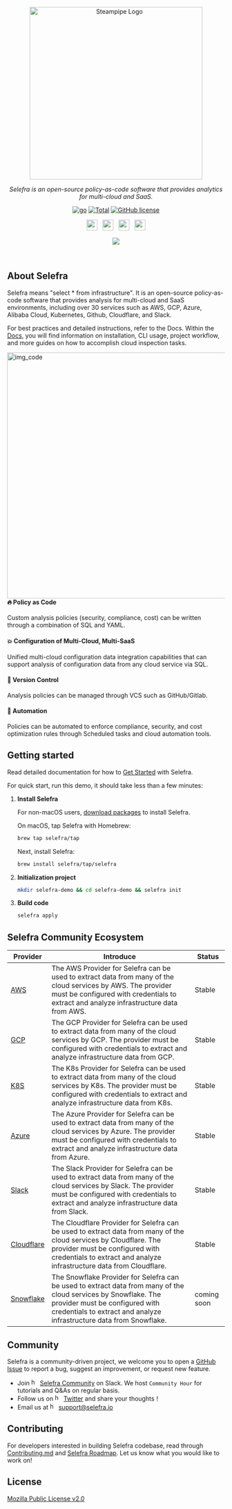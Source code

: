 <!-- Your Title -->
<p align="center">
<a href="https://www.selefra.io/" target="_blank">
<picture><source media="(prefers-color-scheme: dark)" srcset="https://user-images.githubusercontent.com/124020340/225567784-61adb5e7-06ae-402a-9907-69c1e6f1aa9e.png"><source media="(prefers-color-scheme: light)" srcset="https://user-images.githubusercontent.com/124020340/224677116-44ae9c6c-a543-4813-9ef3-c7cbcacd2fbe.png"><img width="400px" alt="Steampipe Logo" src="https://user-images.githubusercontent.com/124020340/224677116-44ae9c6c-a543-4813-9ef3-c7cbcacd2fbe.png"></picture>
<a/>
</p>

<!-- Description -->
  <p align="center">
    <i>Selefra is an open-source policy-as-code software that provides analytics for multi-cloud and SaaS.</i>
  </p>
  
  <!-- Badges -->
<p align="center">   
<a href="https://pkg.go.dev/github.com/selefra/selefra"><img alt="go" src="https://img.shields.io/badge/go-1.19-1E90FF" /></a>
<a href="https://github.com/selefra/selefra"><img alt="Total" src="https://img.shields.io/github/downloads/selefra/selefra/total?logo=github"></a>
<a href="https://github.com/selefra/selefra/blob/master/LICENSE"><img alt="GitHub license" src="https://img.shields.io/github/license/selefra/selefra?style=social"></a>
  </p>
  
  <!-- Badges -->
  <p align="center">
<a href="https://selefra.io/community/join"><img src="https://img.shields.io/badge/-Slack-424549?style=social&logo=Slack" height=25></a>
    &nbsp;
    <a href="https://twitter.com/SelefraCorp"><img src="https://img.shields.io/badge/-Twitter-red?style=social&logo=twitter" height=25></a>
    &nbsp;
    <a href="https://www.reddit.com/r/Selefra"><img src="https://img.shields.io/badge/-Reddit-red?style=social&logo=reddit" height=25></a>
    &nbsp;
    <a href="https://selefra.medium.com/"><img src="https://img.shields.io/badge/-Medium-red?style=social&logo=medium" height=25></a>

  </p>
  
<p align="center">
  <img src="https://user-images.githubusercontent.com/124020340/225897757-188f1a50-2efa-4a9e-9199-7cb7f68485be.png">
</p>
<br/>

<!-- About Selefra -->

## About Selefra

Selefra means "select * from infrastructure". It is an open-source policy-as-code software that provides analysis for multi-cloud and SaaS environments, including over 30 services such as AWS, GCP, Azure, Alibaba Cloud, Kubernetes, Github, Cloudflare, and Slack.

For best practices and detailed instructions, refer to the Docs. Within the [Docs](https://selefra.io/docs/introduction), you will find information on installation, CLI usage, project workflow, and more guides on how to accomplish cloud inspection tasks.

<img align="right" width="570" alt="img_code" src="https://user-images.githubusercontent.com/124020340/226554137-bdb0afe8-ed57-449a-94bb-010aad9818ec.gif">

#### 🔥 Policy as Code

Custom analysis policies (security, compliance, cost) can be written through a combination of SQL and YAML.

#### 💥 Configuration of Multi-Cloud, Multi-SaaS

Unified multi-cloud configuration data integration capabilities that can support analysis of configuration data from any cloud service via SQL.

#### 🌟 Version Control

Analysis policies can be managed through VCS such as GitHub/Gitlab.

#### 🥤 Automation

Policies can be automated to enforce compliance, security, and cost optimization rules through Scheduled tasks and cloud automation tools.

## Getting started

Read detailed documentation for how to [Get Started](https://selefra.io/docs/get-started/) with Selefra.

For quick start, run this demo, it should take less than a few minutes:

1. **Install Selefra**

    For non-macOS users, [download packages](https://github.com/selefra/selefra/releases) to install Selefra.

    On macOS, tap Selefra with Homebrew:

    ```bash
    brew tap selefra/tap
    ```

    Next, install Selefra:

    ```bash
    brew install selefra/tap/selefra
    ```

2. **Initialization project**

    ```bash
    mkdir selefra-demo && cd selefra-demo && selefra init
    ```

3. **Build code**

    ```bash
    selefra apply 
    ```
    
## Selefra Community Ecosystem

 Provider | Introduce | Status |
 | --------| ----- | ------ |
 | [AWS](https://www.selefra.io/docs/providers-connector/aws)|The AWS Provider for Selefra can be used to extract data from many of the cloud services by AWS. The provider must be configured with credentials to extract and analyze infrastructure data from AWS. | Stable |
| [GCP](https://www.selefra.io/docs/providers-connector/gcp)|The GCP Provider for Selefra can be used to extract data from many of the cloud services by GCP. The provider must be configured with credentials to extract and analyze infrastructure data from GCP. | Stable |
| [K8S](https://www.selefra.io/docs/providers-connector/k8s)|The K8s Provider for Selefra can be used to extract data from many of the cloud services by K8s. The provider must be configured with credentials to extract and analyze infrastructure data from K8s. | Stable |
| [Azure](https://www.selefra.io/docs/providers-connector/azure)| The Azure Provider for Selefra can be used to extract data from many of the cloud services by Azure. The provider must be configured with credentials to extract and analyze infrastructure data from Azure.    | Stable |
| [Slack](https://www.selefra.io/docs/providers-connector/slack)| The Slack Provider for Selefra can be used to extract data from many of the cloud services by Slack. The provider must be configured with credentials to extract and analyze infrastructure data from Slack.    | Stable |
| [Cloudflare](https://www.selefra.io/docs/providers-connector/cloudflare)| The Cloudflare Provider for Selefra can be used to extract data from many of the cloud services by Cloudflare. The provider must be configured with credentials to extract and analyze infrastructure data from Cloudflare.    | Stable |
| [Snowflake](https://www.selefra.io/docs/providers-connector/snowflake)| The Snowflake Provider for Selefra can be used to extract data from many of the cloud services by Snowflake. The provider must be configured with credentials to extract and analyze infrastructure data from Snowflake.    | coming soon |

## Community

Selefra is a community-driven project, we welcome you to open a [GitHub Issue](https://github.com/selefra/selefra/issues/new/choose) to report a bug, suggest an improvement, or request new feature.

-  Join <a href="https://selefra.io/community/join"><img height="16" alt="humanitarian" src="https://user-images.githubusercontent.com/124020340/225563969-3f3d4c45-fb3f-4932-831d-01ab9e59c921.png"></a> [Selefra Community](https://selefra.io/community/join) on Slack. We host `Community Hour` for tutorials and Q&As on regular basis.
-  Follow us on <a href="https://twitter.com/SelefraCorp"><img height="16" alt="humanitarian" src="https://user-images.githubusercontent.com/124020340/225564426-82f5afbc-5638-4123-871d-fec6fdc6457f.png"></a> [Twitter](https://twitter.com/SelefraCorp) and share your thoughts！
-  Email us at <a href="support@selefra.io"><img height="16" alt="humanitarian" src="https://user-images.githubusercontent.com/124020340/225564710-741dc841-572f-4cde-853c-5ebaaf4d3d3c.png"></a>&nbsp;support@selefra.io

## Contributing

For developers interested in building Selefra codebase, read through [Contributing.md](https://github.com/selefra/selefra/blob/main/CONTRIBUTING.md) and [Selefra Roadmap](https://github.com/orgs/selefra/projects/1).
Let us know what you would like to work on!

## License

[Mozilla Public License v2.0](https://github.com/selefra/selefra/blob/main/LICENSE)
